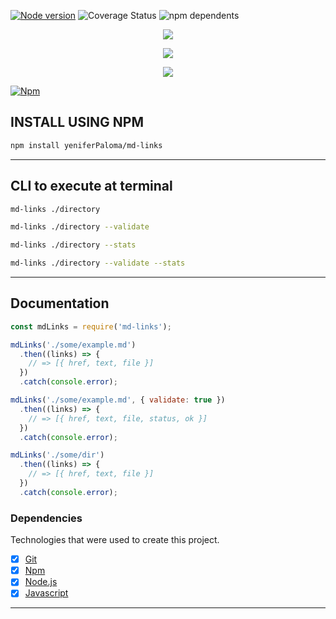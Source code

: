 [![Node version](https://img.shields.io/badge/node-v13.1.0-green)](https://nodejs.org/es/) ![Coverage Status](https://img.shields.io/badge/coverage-100%25-magenta) ![npm dependents](https://img.shields.io/badge/dependencies-4-pink)

<p align="center">
  <img src="https://storage.googleapis.com/md-links/titleRMC.png">
</p>
<p align="center">
  <img src="https://storage.googleapis.com/md-links/pMD.png">
</p>
<p align="center">
  <img src="https://storage.googleapis.com/md-links/fcFinal%20(3).png">
</p>

[![Npm](https://img.shields.io/badge/npm-v6.12.1-orchid)](https://www.npmjs.com/)

## INSTALL USING NPM

```bash
npm install yeniferPaloma/md-links
```

<!-- <p align="center">![ttystudio GIF](https://raw.githubusercontent.com/chjj/ttystudio/master/img/example.gif)</p> -->

---

## CLI to execute at terminal

```bash
md-links ./directory

md-links ./directory --validate

md-links ./directory --stats

md-links ./directory --validate --stats
```

<!-- ![ttystudio GIF](https://raw.githubusercontent.com/chjj/ttystudio/master/img/example.gif) -->

---

## Documentation

```javascript
const mdLinks = require('md-links');

mdLinks('./some/example.md')
  .then((links) => {
    // => [{ href, text, file }]
  })
  .catch(console.error);

mdLinks('./some/example.md', { validate: true })
  .then((links) => {
    // => [{ href, text, file, status, ok }]
  })
  .catch(console.error);

mdLinks('./some/dir')
  .then((links) => {
    // => [{ href, text, file }]
  })
  .catch(console.error);
```

### Dependencies

Technologies that were used to create this project.

- [x] [Git](https://github.com/yeniferPaloma?tab=repositories)
- [x] [Npm](https://docs.npmjs.com/cli-documentation/)
- [x] [Node.js](https://nodejs.org/es/)
- [x] [Javascript](https://developer.mozilla.org/es/docs/Web/JavaScript)

---
